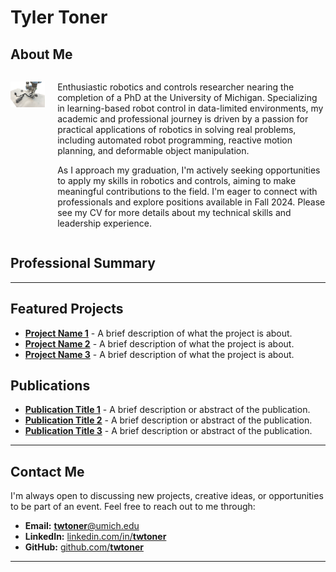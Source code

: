 # Tyler Toner


## About Me

<div style="display: flex;">
<div style="margin-right: 20px;">

![headshot](figures/icra2024/Picture1.png)

</div>
<div>

Enthusiastic robotics and controls researcher nearing the completion of a PhD at the University of Michigan. Specializing in learning-based robot control in data-limited environments, my academic and professional journey is driven by a passion for practical applications of robotics in solving real problems, including automated robot programming, reactive motion planning, and deformable object manipulation. 


As I approach my graduation, I'm actively seeking opportunities to apply my skills in robotics and controls, aiming to make meaningful contributions to the field. I'm eager to connect with professionals and explore positions available in Fall 2024. Please see my CV for more details about my technical skills and leadership experience.

</div>
</div>

## Professional Summary

---

## Featured Projects

- **[Project Name 1](link-to-project-1)** - A brief description of what the project is about.
- **[Project Name 2](link-to-project-2)** - A brief description of what the project is about.
- **[Project Name 3](link-to-project-3)** - A brief description of what the project is about.

## Publications

- **[Publication Title 1](link-to-publication-1)** - A brief description or abstract of the publication.
- **[Publication Title 2](link-to-publication-2)** - A brief description or abstract of the publication.
- **[Publication Title 3](link-to-publication-3)** - A brief description or abstract of the publication.

---

## Contact Me

I'm always open to discussing new projects, creative ideas, or opportunities to be part of an event. Feel free to reach out to me through:

- **Email:** [**twtoner**@umich.edu](mailto:twtoner@umich.com)
- **LinkedIn:** [linkedin.com/in/**twtoner**](https://www.linkedin.com/in/twtoner/)
- **GitHub:** [github.com/**twtoner**](https://github.com/twtoner)

---

